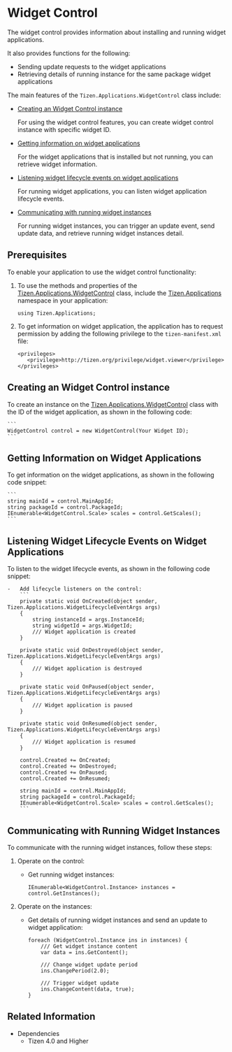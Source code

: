 # Widget Control

The widget control provides information about installing and running widget applications.

It also provides functions for the following:

-   Sending update requests to the widget applications
-   Retrieving details of running instance for the same package widget applications

The main features of the `Tizen.Applications.WidgetControl` class include:

-   [Creating an Widget Control instance](#create_instance)

    For using the widget control features, you can create widget control instance with specific widget ID.

-   [Getting information on widget applications](#getting_information)

    For the widget applications that is installed but not running, you can retrieve widget information.

-   [Listening widget lifecycle events on widget applications](#listening_events)

    For running widget applications, you can listen widget application lifecycle events.

-   [Communicating with running widget instances](#communicating_instances)

    For running widget instances, you can trigger an update event, send update data, and retrieve running widget instances detail.

## Prerequisites

To enable your application to use the widget control functionality:

1.  To use the methods and properties of the [Tizen.Applications.WidgetControl](https://samsung.github.io/TizenFX/latest/api/Tizen.Applications.WidgetControl.html) class, include the [Tizen.Applications](https://samsung.github.io/TizenFX/latest/api/Tizen.Applications.html) namespace in your application:

    ```
    using Tizen.Applications;
    ```

2.  To get information on widget application, the application has to request permission by adding the following privilege to the  `tizen-manifest.xml` file:

    ```
    <privileges>
       <privilege>http://tizen.org/privilege/widget.viewer</privilege>
    </privileges>
    ```

<a name="create_instance"></a>
## Creating an Widget Control instance

To create an instance on the [Tizen.Applications.WidgetControl](https://samsung.github.io/TizenFX/latest/api/Tizen.Applications.WidgetControl.html) class with the ID of the widget application, as shown in the following code:

    ```
    WidgetControl control = new WidgetControl(Your Widget ID);
    ```

<a name="getting_information"></a>
## Getting Information on Widget Applications

To get information on the widget applications, as shown in the following code snippet:

    ```
    string mainId = control.MainAppId;
    string packageId = control.PackageId;
    IEnumerable<WidgetControl.Scale> scales = control.GetScales();
    ```

<a name="listening_events"></a>
## Listening Widget Lifecycle Events on Widget Applications

To listen to the widget lifecycle events, as shown in the following code snippet:

    -   Add lifecycle listeners on the control:
        ```
        private static void OnCreated(object sender, Tizen.Applications.WidgetLifecycleEventArgs args)
        {
            string instanceId = args.InstanceId;
            string widgetId = args.WidgetId;
            /// Widget application is created
        }

        private static void OnDestroyed(object sender, Tizen.Applications.WidgetLifecycleEventArgs args)
        {
            /// Widget application is destroyed
        }

        private static void OnPaused(object sender, Tizen.Applications.WidgetLifecycleEventArgs args)
        {
            /// Widget application is paused
        }

        private static void OnResumed(object sender, Tizen.Applications.WidgetLifecycleEventArgs args)
        {
            /// Widget application is resumed
        }

        control.Created += OnCreated;
        control.Created += OnDestroyed;
        control.Created += OnPaused;
        control.Created += OnResumed;

        string mainId = control.MainAppId;
        string packageId = control.PackageId;
        IEnumerable<WidgetControl.Scale> scales = control.GetScales();
        ```

<a name="communicating_instances"></a>
## Communicating with Running Widget Instances

To communicate with the running widget instances, follow these steps:

1.  Operate on the control:
    -   Get running widget instances:

        ```
        IEnumerable<WidgetControl.Instance> instances = control.GetInstances();
        ```

2.  Operate on the instances:
    -   Get details of running widget instances and send an update to widget application:

        ```
        foreach (WidgetControl.Instance ins in instances) {
            /// Get widget instance content
            var data = ins.GetContent();

            /// Change widget update period
            ins.ChangePeriod(2.0);

            /// Trigger widget update
            ins.ChangeContent(data, true);
        }
        ```

## Related Information
  - Dependencies
    -   Tizen 4.0 and Higher
